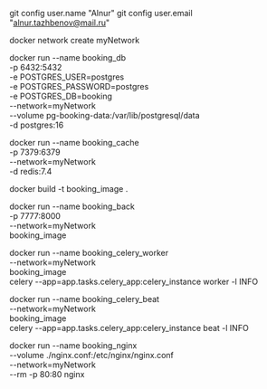 git config user.name "Alnur"
git config user.email "alnur.tazhbenov@mail.ru"

docker network create myNetwork

docker run --name booking_db \
    -p 6432:5432 \
    -e POSTGRES_USER=postgres \
    -e POSTGRES_PASSWORD=postgres \
    -e POSTGRES_DB=booking \
    --network=myNetwork \
    --volume pg-booking-data:/var/lib/postgresql/data \
    -d postgres:16

docker run --name booking_cache \
    -p 7379:6379 \
    --network=myNetwork \
    -d redis:7.4

docker build -t booking_image .

docker run --name booking_back \
    -p 7777:8000 \
    --network=myNetwork \
    booking_image

docker run --name booking_celery_worker \
    --network=myNetwork \
    booking_image \
    celery --app=app.tasks.celery_app:celery_instance worker -l INFO

docker run --name booking_celery_beat \
    --network=myNetwork \
    booking_image \
    celery --app=app.tasks.celery_app:celery_instance beat -l INFO

docker run --name booking_nginx \
    --volume ./nginx.conf:/etc/nginx/nginx.conf \
    --network=myNetwork \
    --rm -p 80:80 nginx
